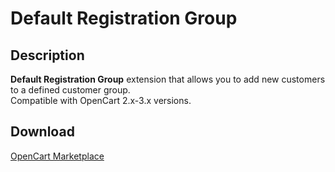 # Default Registration Group

## Description
**Default Registration Group** extension that allows you to add new customers to a defined customer group.  
Compatible with OpenCart 2.x-3.x versions.

## Download
[OpenCart Marketplace](https://www.opencart.com/index.php?route=marketplace/extension/info&extension_id=42480)
